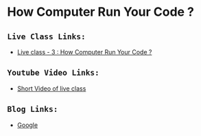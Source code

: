 # How Computer Run Your Code ?

## `Live Class Links:`
* [Live class - 3 : How Computer Run Your Code ?](https://drive.google.com/file/d/1SSvlmKYfPysz33SJzZ2yoKRNXo-XFF3-/view?usp=drive_link)

## `Youtube Video Links:`
* [Short Video of live class](https://www.youtube.com/watch?v=5IMOzA1ESy4)

## `Blog Links:`
* [Google](www.google.com)


